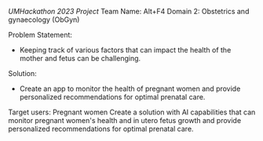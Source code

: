 *UMHackathon 2023 Project*
Team Name: Alt+F4
Domain 2: Obstetrics and gynaecology (ObGyn)

Problem Statement:
- Keeping track of various factors that can impact the health of the mother and fetus can be challenging.

Solution:
- Create an app to monitor the health of pregnant women and provide personalized recommendations for optimal prenatal care.

Target users: Pregnant women
Create a solution with AI capabilities that can monitor pregnant women's health and in utero fetus growth and provide personalized recommendations for optimal prenatal care.
